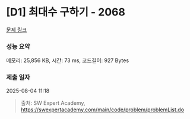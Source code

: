 # [D1] 최대수 구하기 - 2068 

[문제 링크](https://swexpertacademy.com/main/code/problem/problemDetail.do?contestProbId=AV5QQhbqA4QDFAUq) 

### 성능 요약

메모리: 25,856 KB, 시간: 73 ms, 코드길이: 927 Bytes

### 제출 일자

2025-08-04 11:18



> 출처: SW Expert Academy, https://swexpertacademy.com/main/code/problem/problemList.do